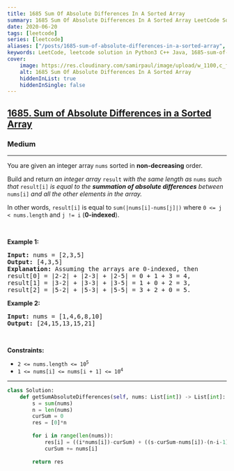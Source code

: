 ```yaml
---
title: 1685 Sum Of Absolute Differences In A Sorted Array
summary: 1685 Sum Of Absolute Differences In A Sorted Array LeetCode Solution Explained
date: 2020-06-20
tags: [leetcode]
series: [leetcode]
aliases: ["/posts/1685-sum-of-absolute-differences-in-a-sorted-array", "/blog/posts/1685-sum-of-absolute-differences-in-a-sorted-array", "/1685-sum-of-absolute-differences-in-a-sorted-array"]
keywords: LeetCode, leetcode solution in Python3 C++ Java, 1685-sum-of-absolute-differences-in-a-sorted-array solution
cover:
    image: https://res.cloudinary.com/samirpaul/image/upload/w_1100,c_fit,co_rgb:FFFFFF,l_text:Arial_70_bold:1685 Sum Of Absolute Differences In A Sorted Array/problem-solving.webp
    alt: 1685 Sum Of Absolute Differences In A Sorted Array
    hiddenInList: true
    hiddenInSingle: false
---
```



<h2><a href="https://leetcode.com/problems/sum-of-absolute-differences-in-a-sorted-array/">1685. Sum of Absolute Differences in a Sorted Array</a></h2><h3>Medium</h3><hr><div><p>You are given an integer array <code>nums</code> sorted in <strong>non-decreasing</strong> order.</p>

<p>Build and return <em>an integer array </em><code>result</code><em> with the same length as </em><code>nums</code><em> such that </em><code>result[i]</code><em> is equal to the <strong>summation of absolute differences</strong> between </em><code>nums[i]</code><em> and all the other elements in the array.</em></p>

<p>In other words, <code>result[i]</code> is equal to <code>sum(|nums[i]-nums[j]|)</code> where <code>0 &lt;= j &lt; nums.length</code> and <code>j != i</code> (<strong>0-indexed</strong>).</p>

<p>&nbsp;</p>
<p><strong>Example 1:</strong></p>

<pre><strong>Input:</strong> nums = [2,3,5]
<strong>Output:</strong> [4,3,5]
<strong>Explanation:</strong> Assuming the arrays are 0-indexed, then
result[0] = |2-2| + |2-3| + |2-5| = 0 + 1 + 3 = 4,
result[1] = |3-2| + |3-3| + |3-5| = 1 + 0 + 2 = 3,
result[2] = |5-2| + |5-3| + |5-5| = 3 + 2 + 0 = 5.
</pre>

<p><strong>Example 2:</strong></p>

<pre><strong>Input:</strong> nums = [1,4,6,8,10]
<strong>Output:</strong> [24,15,13,15,21]
</pre>

<p>&nbsp;</p>
<p><strong>Constraints:</strong></p>

<ul>
	<li><code>2 &lt;= nums.length &lt;= 10<sup>5</sup></code></li>
	<li><code>1 &lt;= nums[i] &lt;= nums[i + 1] &lt;= 10<sup>4</sup></code></li>
</ul>
</div>

---




```python
class Solution:
    def getSumAbsoluteDifferences(self, nums: List[int]) -> List[int]:
        s = sum(nums)
        n = len(nums)
        curSum = 0
        res = [0]*n
        
        for i in range(len(nums)):
            res[i] = ((i*nums[i])-curSum) + ((s-curSum-nums[i])-(n-i-1)*nums[i])
            curSum += nums[i]
            
        return res
```
